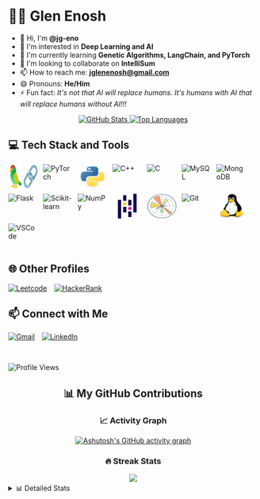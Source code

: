 # 👨‍💻 Glen Enosh

- 👋 Hi, I'm **@jg-eno**  
- 👀 I'm interested in **Deep Learning and AI**  
- 🌱 I'm currently learning **Genetic Algorithms, LangChain, and PyTorch**  
- 💞️ I'm looking to collaborate on **IntelliSum**  
- 📫 How to reach me: **[jglenenosh@gmail.com](mailto:jglenenosh@gmail.com)**  
- 😄 Pronouns: **He/Him**  
- ⚡ Fun fact: *It's not that AI will replace humans. It's humans with AI that will replace humans without AI!!!*

<div align="center">
  <a href="#">
    <img height="180em" src="https://github-readme-stats.vercel.app/api?username=jg-eno&show_icons=true&theme=merko&include_all_commits=true&count_private=true" alt="GitHub Stats"/>
  </a>
  <a href="#">
    <img height="180em" src="https://github-readme-stats.vercel.app/api/top-langs/?username=jg-eno&layout=compact&langs_count=6&theme=merko" alt="Top Languages"/>
  </a>
</div>

## 💻 Tech Stack and Tools  
<div style="display: flex; flex-wrap: wrap; gap: 10px;">
   <img alt="LangChain" height="50" width="60" src="https://github.com/jg-eno/jg-eno/blob/main/langchain-seeklogo.svg">
   <img alt="PyTorch" height="50" width="60" src="https://www.vectorlogo.zone/logos/pytorch/pytorch-icon.svg">
   <img alt="Python" height="50" width="60" src="https://raw.githubusercontent.com/devicons/devicon/master/icons/python/python-original.svg">
   <img alt="C++" height="50" width="60" src="https://cdn.jsdelivr.net/gh/devicons/devicon/icons/cplusplus/cplusplus-original.svg">
   <img alt="C" height="50" width="60" src="https://cdn.jsdelivr.net/gh/devicons/devicon/icons/c/c-original.svg">
   <img alt="MySQL" height="50" width="60" src="https://cdn.jsdelivr.net/gh/devicons/devicon/icons/mysql/mysql-original-wordmark.svg">
   <img alt="MongoDB" height="50" width="60" src="https://cdn.jsdelivr.net/gh/devicons/devicon/icons/mongodb/mongodb-original.svg">
   <img alt="Flask" height="50" width="60" src="https://cdn.jsdelivr.net/gh/devicons/devicon/icons/flask/flask-original.svg">
   <img alt="Scikit-learn" height="50" width="60" src="https://upload.wikimedia.org/wikipedia/commons/0/05/Scikit_learn_logo_small.svg">
   <img alt="NumPy" height="50" width="60" src="https://cdn.jsdelivr.net/gh/devicons/devicon/icons/numpy/numpy-original.svg">
   <img alt="Pandas" height="50" width="60" src="https://raw.githubusercontent.com/devicons/devicon/2ae2a900d2f041da66e950e4d48052658d850630/icons/pandas/pandas-original.svg">
   <img alt="Matplotlib" height="50" width="60" src="https://raw.githubusercontent.com/devicons/devicon/master/icons/matplotlib/matplotlib-original.svg">
   <img alt="Git" height="50" width="60" src="https://www.vectorlogo.zone/logos/git-scm/git-scm-icon.svg">
   <img alt="Linux" height="50" width="60" src="https://raw.githubusercontent.com/devicons/devicon/master/icons/linux/linux-original.svg">
   <img alt="VSCode" height="50" width="60" src="https://cdn.jsdelivr.net/gh/devicons/devicon/icons/vscode/vscode-original.svg">
</div>

## 🌐 Other Profiles  
<div style="display: flex; gap: 15px;">
  <a href="https://leetcode.com/JG_Enosh" target="_blank">
    <img src="https://upload.wikimedia.org/wikipedia/commons/1/19/LeetCode_logo_black.png" alt="Leetcode" height="50" width="60"/>
  </a>
  <a href="https://www.hackerrank.com/profile/glenenosh15" target="_blank">
    <img src="https://upload.wikimedia.org/wikipedia/commons/6/6a/Hackerrank_meaningful_logo.svg" alt="HackerRank" height="50" width="60"/>
  </a>
</div>

## 📫 Connect with Me  
<div style="display: flex;">
  <a href="mailto:jglenenosh@gmail.com" style="padding-right: 15px;">
    <img src="https://upload.wikimedia.org/wikipedia/commons/thumb/7/7e/Gmail_icon_%282020%29.svg/512px-Gmail_icon_%282020%29.svg.png?20221017173631" alt="Gmail" height="40" width="50"/>
  </a>
  <a href="https://www.linkedin.com/in/glen-enosh-924414215">
    <img src="https://upload.wikimedia.org/wikipedia/commons/8/81/LinkedIn_icon.svg" alt="LinkedIn" height="40" width="50"/>
  </a>
</div>

<br> <!-- Add some vertical space -->
<p align="left">
  <img src="https://komarev.com/ghpvc/?username=jg-eno&color=green" alt="Profile Views"/>
</p>

<div align="center">

## 📊 My GitHub Contributions

### 📈 Activity Graph  
[![Ashutosh's GitHub activity graph](https://github-readme-activity-graph.vercel.app/graph?username=jg-eno&theme=merko)](https://github.com/ashutosh00710/github-readme-activity-graph)

### 🔥 Streak Stats  
<a href="https://git.io/streak-stats">
  <img src="https://github-readme-streak-stats.herokuapp.com/?user=jg-eno&theme=merko"/>
</a>

</div>

<details>
  <summary>📊 Detailed Stats</summary>
  <br>
  <img src="https://raw.githubusercontent.com/jg-eno/jg-eno/main/github-metrics.svg"/>
</details>
